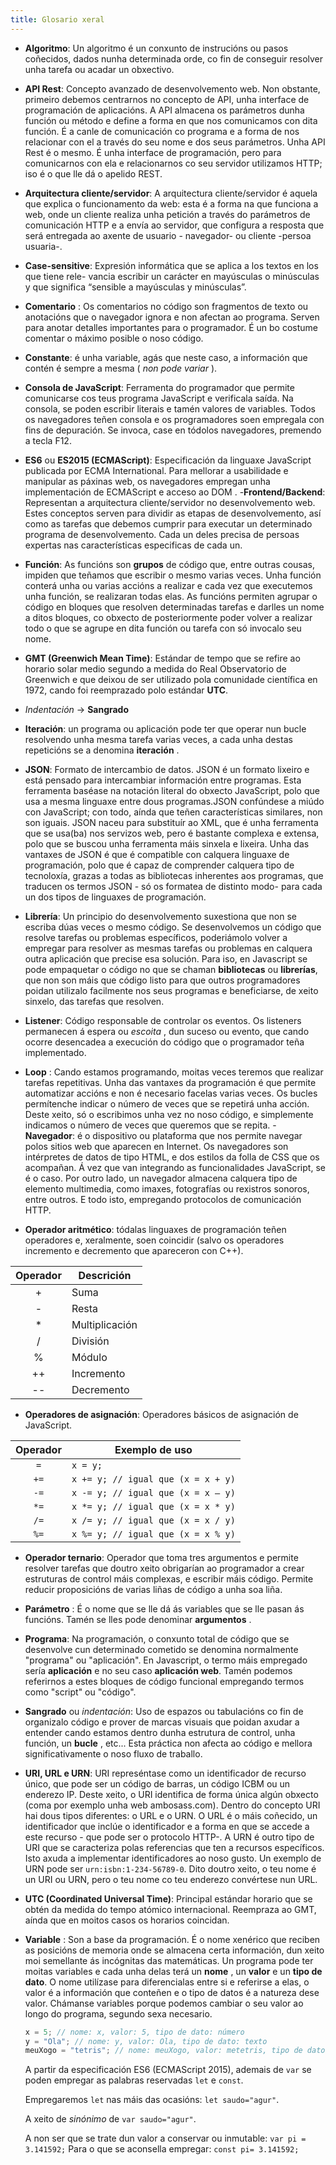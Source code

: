 ```yaml
---
title: Glosario xeral
---
```




- **Algoritmo**: Un algoritmo é un conxunto de instrucións ou pasos coñecidos, dados nunha determinada orde, co fin de conseguir resolver unha tarefa ou acadar un obxectivo.
- **API Rest**: Concepto avanzado de desenvolvemento web. Non obstante, primeiro debemos centrarnos no concepto de API, unha interface de programación de aplicacións. A API almacena os parámetros dunha función ou método e define a forma en que nos comunicamos con dita función. É a canle de comunicación co programa e a forma de nos relacionar con el a través do seu nome e dos seus parámetros. Unha API Rest é o mesmo. É unha interface de programación, pero para comunicarnos con ela e relacionarnos co seu servidor utilizamos HTTP; iso é o que lle dá o apelido REST.
- **Arquitectura cliente/servidor**: A arquitectura cliente/servidor é aquela que explica o funcionamento da web: esta é a forma na que funciona a web, onde un cliente realiza unha petición a través do parámetros de comunicación HTTP e a envía ao servidor, que configura a resposta que será entregada ao axente de usuario - navegador- ou cliente -persoa usuaria-.
- **Case-sensitive**: Expresión informática que se aplica a los textos en los que tiene rele-
  vancia escribir un carácter en mayúsculas o minúsculas y que significa “sensible a
  mayúsculas y minúsculas”.
- **Comentario** : Os comentarios no código son fragmentos de texto ou anotacións que o navegador ignora e non afectan ao programa. Serven para anotar detalles importantes para o programador. É un bo costume comentar o máximo posible o noso código.

- **Constante**: é unha variable, agás que neste caso, a información que contén é sempre a mesma ( *non pode variar* ).

- **Consola de JavaScript**: Ferramenta do programador que permite comunicarse cos teus programa JavaScript e verificala saída. Na consola, se poden escribir literais e tamén valores de variables.
  Todos os navegadores teñen consola e os programadores soen empregala con fins de depuración. Se invoca, case en tódolos navegadores, premendo a tecla F12.

- **ES6** ou **ES2015 (ECMAScript)**: Especificación da linguaxe JavaScript publicada por ECMA
  International. Para mellorar a usabilidade e manipular as páxinas web, os navegadores empregan unha implementación de ECMAScript e acceso ao DOM .
-**Frontend/Backend**: Representan a arquitectura cliente/servidor no desenvolvemento web. Estes conceptos serven para dividir as etapas de desenvolvemento, así como as tarefas que debemos cumprir para executar un determinado programa de desenvolvemento. Cada un deles precisa de persoas expertas nas características especificas de cada un.
- **Función**: As funcións son **grupos** de código que, entre outras cousas, impiden que teñamos que escribir o mesmo varias veces. Unha función conterá unha ou varias accións a realizar e cada vez que executemos unha función, se realizaran todas elas. As funcións permiten agrupar o código en bloques que resolven determinadas tarefas e darlles un nome a ditos bloques, co obxecto de posteriormente poder volver a realizar todo o que se agrupe en dita función ou tarefa con só invocalo seu nome.

- **GMT (Greenwich Mean Time)**: Estándar de tempo que se refire ao horario solar medio
  segundo a medida do Real Observatorio de Greenwich e que deixou de ser utilizado pola comunidade
  científica en 1972, cando foi reemprazado polo estándar **UTC**.

- *Indentación* &rarr; **Sangrado**

- **Iteración**: un programa ou aplicación pode ter que operar nun bucle resolvendo unha mesma tarefa varias veces, a cada unha destas repeticións se a denomina **iteración** .
- **JSON**: Formato de intercambio de datos. JSON é un formato lixeiro e está pensado para intercambiar información entre programas. Esta ferramenta baséase na notación literal do obxecto JavaScript, polo que usa a mesma linguaxe entre dous programas.JSON confúndese a miúdo con JavaScript; con todo, aínda que teñen características similares, non son iguais. JSON naceu para substituír ao XML, que é unha ferramenta que se usa(ba) nos servizos web, pero é bastante complexa e extensa, polo que se buscou unha ferramenta máis sinxela e lixeira. Unha das vantaxes de JSON é que é compatible con calquera linguaxe de programación, polo que é capaz de comprender calquera tipo de tecnoloxía, grazas a todas as bibliotecas inherentes aos programas, que traducen os termos JSON - só os formatea de distinto modo- para cada un dos tipos de linguaxes de programación.

- **Librería**: Un principio do desenvolvemento suxestiona que non se escriba dúas veces o mesmo código. Se desenvolvemos un código que resolve tarefas ou problemas específicos, poderiámolo volver a empregar para resolver as mesmas tarefas ou problemas en calquera outra aplicación que precise esa solución. Para iso, en Javascript se pode empaquetar o código no que se chaman **bibliotecas** ou **librerías**, que non son máis que código listo para que outros programadores poidan utilizalo facilmente nos seus programas e beneficiarse, de xeito sinxelo, das tarefas que resolven.

- **Listener**: Código responsable de controlar os eventos. Os listeners permanecen á espera ou *escoita* , dun suceso ou evento, que cando ocorre desencadea a execución do código que o programador teña implementado.

- **Loop** : Cando estamos programando, moitas veces teremos que realizar tarefas repetitivas. Unha das vantaxes da programación é que permite automatizar accións e non é necesario facelas varias veces. Os bucles permítenche indicar o número de veces que se repetirá unha acción. Deste xeito, só o escribimos unha vez no noso código, e simplemente indicamos o número de veces que queremos que se repita.
-**Navegador**: é o dispositivo ou plataforma que nos permite navegar polos sitios web que aparecen en Internet. Os navegadores son intérpretes de datos de tipo HTML, e dos estilos da folla de CSS que os acompañan. Á vez que van integrando as funcionalidades JavaScript, se é o caso. Por outro lado, un navegador almacena calquera tipo de elemento multimedia, como imaxes, fotografías ou rexistros sonoros, entre outros. E todo isto, empregando protocolos de comunicación HTTP.

- **Operador aritmético**: tódalas linguaxes de programación teñen operadores e, xeralmente, soen coincidir (salvo os operadores incremento e decremento que apareceron con C++).

 | Operador | Descrición |
 | :-: |  --- |
 |  \+  |   Suma |
 |   \-  |   Resta |
 |  \*  |   Multiplicación |
 |   /   |   División |
 |   %  |  Módulo |
 |   ++  |  Incremento |
 |   --   |   Decremento |

- **Operadores de asignación**: Operadores básicos de asignación de JavaScript.

 |  Operador |    Exemplo de uso  |
 | :-: |  --------- |
 |  ``=``  |  ``x = y;`` |
 |  ``+=`` |  ``x += y; // igual que (x = x + y)`` |
 |  ``-=`` |  ``x -= y; // igual que (x = x – y)`` |
 | ``*=`` |   ``x *= y; // igual que (x = x * y)`` |
 | ``/=`` |  ``x /= y; // igual que (x = x / y)`` |
 | ``%=`` |  ``x %= y; // igual que (x = x % y)`` |

- **Operador ternario**: Operador que toma tres argumentos e permite resolver tarefas que doutro xeito obrigarían ao programador a crear estruturas de control máis complexas, e escribir máis código. Permite reducir proposicións de varias liñas de código a unha soa liña.

- **Parámetro** : É o nome que se lle dá ás variables que se lle pasan ás funcións. Tamén se lles pode denominar **argumentos** .

- **Programa**: Na programación, o conxunto total de código que se desenvolve cun determinado cometido se denomina normalmente "programa" ou "aplicación". En Javascript, o termo máis empregado sería **aplicación** e no seu caso **aplicación web**. Tamén podemos referirnos a estes bloques de código funcional empregando termos como "script" ou "código".

- **Sangrado** ou *indentación*: Uso de espazos ou tabulacións co fin de organizalo código e prover de marcas visuais que poidan axudar a entender cando estamos dentro dunha estrutura de control, unha función, un **bucle** , etc... Esta práctica non afecta ao código e mellora significativamente o noso fluxo de traballo.
- **URI, URL e URN**: URI represéntase como un identificador de recurso único, que pode ser un código de barras, un código ICBM ou un enderezo IP. Deste xeito, o URI identifica de forma única algún obxecto (coma por exemplo unha web ambosass.com). Dentro do concepto URI hai dous tipos diferentes: o URL e o URN. O URL é o máis coñecido, un identificador que inclúe o identificador e a forma en que se accede a este recurso - que pode ser o protocolo HTTP-. A URN é outro tipo de URI que se caracteriza polas referencias que ten a recursos específicos. Isto axuda a implementar identificadores ao noso gusto. Un exemplo de URN pode ser ``urn:isbn:1-234-56789-0``. Dito doutro xeito, o teu nome é un URI ou URN, pero o teu nome co teu enderezo convértese nun URL.

- **UTC (Coordinated Universal Time)**: Principal estándar horario que se obtén da medida do tempo atómico internacional. Reempraza ao GMT, aínda que en moitos casos os horarios coincidan.

- **Variable** : Son a base da programación. É o nome xenérico que reciben as posicións de memoria onde se almacena certa información, dun xeito moi semellante ás incógnitas das matemáticas. Un programa pode ter moitas variables e cada unha delas terá un **nome** , un **valor** e un **tipo de dato**. O nome utilízase para diferencialas entre si e referirse a elas, o valor é a información que conteñen e o tipo de datos é a natureza dese valor. Chámanse variables porque podemos cambiar o seu valor ao longo do programa, segundo sexa necesario.

  ```js
  x = 5; // nome: x, valor: 5, tipo de dato: número
  y = "Ola"; // nome: y, valor: Ola, tipo de dato: texto
  meuXogo = "tetris"; // nome: meuXogo, valor: metetris, tipo de dato: texto
  ```
  
  A partir da especificación ES6 (ECMAScript 2015),  ademais de ``var`` se poden empregar as palabras reservadas `let` e `const`.
  
  Empregaremos ``let`` nas máis das ocasións: ``let saudo="agur"``.
  
  A xeito de *sinónimo* de ``var saudo="agur"``.
  
  A non ser que se trate dun valor a conservar ou inmutable: ``var pi = 3.141592;``
  Para o que se aconsella empregar:  ``const pi= 3.141592;``
